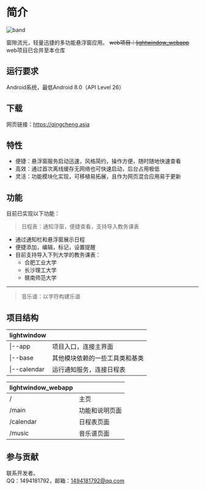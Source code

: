 # 简介  

![band](https://gitee.com/beicause/lightwindow/raw/master/band.png)

窗隙流光，轻量迅捷的多功能悬浮窗应用。 
~~web项目：[lightwindow_webapp](https://github.com/beicause/lightwindow_webapp)~~ web项目已合并至本仓库

## 运行要求

Android系统，最低Android 8.0（API Level 26）

## 下载

网页链接：<https://qingcheng.asia>

## 特性

- 便捷：悬浮窗服务启动迅速，风格简约，操作方便，随时随地快速查看
- 高效：通过首次离线缓存无网络也可快速启动，后台占用极低
- 灵活：功能模块化实现，可移植易拓展，且作为网页混合应用易于更新

## 功能

目前已实现以下功能：
> 日程表：通知浮窗，便捷查看，支持导入教务课表  

- 通过通知栏和悬浮窗展示日程
- 便捷添加，编辑，标记，设置提醒
- 目前支持导入下列大学的教务课表：
  - 合肥工业大学
  - 长沙理工大学
  - 赣南师范大学

---
>音乐谱：以字符构建乐谱  

## 项目结构

| lightwindow||
| ----  | ----  |
|\|--app  | 项目入口，连接主界面 |
|\|--base  | 其他模块依赖的一些工具类和基类 |
|\|--calendar| 运行通知服务，连接日程表 |

| lightwindow_webapp||
| ----  | ----  |
|/  | 主页 |
|/main | 功能和说明页面 |
|/calendar|日程表页面|
|/music| 音乐谱页面|

## 参与贡献

联系开发者。  
QQ：1494181792，邮箱：1494181792@qq.com  
